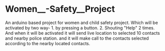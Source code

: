 # Women__-Safety__Project
An arduino based project for women and child safety project. Which will be activated by two way- 1. by pressing a button. 2. Shouting "Help" 2 times. And when it will be activated it will send live location to selected 10 contacts and nearby police station. and it will make call to the contacts selected according to the nearby located contacts.
